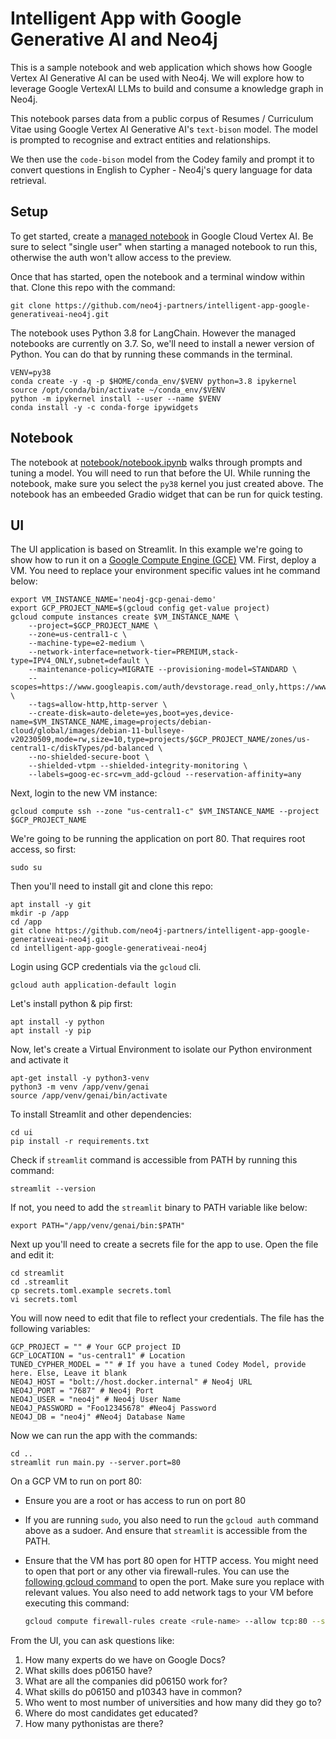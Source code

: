 # Intelligent App with Google Generative AI and Neo4j
This is a sample notebook and web application which shows how Google Vertex AI Generative AI can be used with Neo4j.  We will explore how to leverage Google VertexAI LLMs to build and consume a knowledge graph in Neo4j.

This notebook parses data from a public corpus of Resumes / Curriculum Vitae using Google Vertex AI Generative AI's `text-bison` model. The model is prompted to recognise and extract entities and relationships. 

We then use the `code-bison` model from the Codey family and prompt it to convert questions in English to Cypher - Neo4j's query language for data retrieval.

## Setup
To get started, create a [managed notebook](https://console.cloud.google.com/vertex-ai/workbench/managed) in Google Cloud Vertex AI.  Be sure to select "single user" when starting a managed notebook to run this, otherwise the auth won't allow access to the preview.

Once that has started, open the notebook and a terminal window within that.  Clone this repo with the command:

    git clone https://github.com/neo4j-partners/intelligent-app-google-generativeai-neo4j.git

The notebook uses Python 3.8 for LangChain.  However the managed notebooks are currently on 3.7.  So, we'll need to install a newer version of Python.  You can do that by running these commands in the terminal.

    VENV=py38
    conda create -y -q -p $HOME/conda_env/$VENV python=3.8 ipykernel
    source /opt/conda/bin/activate ~/conda_env/$VENV
    python -m ipykernel install --user --name $VENV
    conda install -y -c conda-forge ipywidgets

## Notebook
The notebook at [notebook/notebook.ipynb](notebook/notebook.ipynb) walks through prompts and tuning a model.  You will need to run that before the UI. While running the notebook, make sure you select the `py38` kernel you just created above.
The notebook has an embeeded Gradio widget that can be run for quick testing.

## UI
The UI application is based on Streamlit. In this example we're going to show how to run it on a [Google Compute Engine (GCE)](https://console.cloud.google.com/compute/instances) VM.  First, deploy a VM. You need to replace your environment specific values int he command below:

    export VM_INSTANCE_NAME='neo4j-gcp-genai-demo'
    export GCP_PROJECT_NAME=$(gcloud config get-value project)
    gcloud compute instances create $VM_INSTANCE_NAME \
        --project=$GCP_PROJECT_NAME \
        --zone=us-central1-c \
        --machine-type=e2-medium \
        --network-interface=network-tier=PREMIUM,stack-type=IPV4_ONLY,subnet=default \
        --maintenance-policy=MIGRATE --provisioning-model=STANDARD \
        --scopes=https://www.googleapis.com/auth/devstorage.read_only,https://www.googleapis.com/auth/logging.write,https://www.googleapis.com/auth/monitoring.write,https://www.googleapis.com/auth/servicecontrol,https://www.googleapis.com/auth/service.management.readonly,https://www.googleapis.com/auth/trace.append \
        --tags=allow-http,http-server \
        --create-disk=auto-delete=yes,boot=yes,device-name=$VM_INSTANCE_NAME,image=projects/debian-cloud/global/images/debian-11-bullseye-v20230509,mode=rw,size=10,type=projects/$GCP_PROJECT_NAME/zones/us-central1-c/diskTypes/pd-balanced \
        --no-shielded-secure-boot \
        --shielded-vtpm --shielded-integrity-monitoring \
        --labels=goog-ec-src=vm_add-gcloud --reservation-affinity=any
        

Next, login to the new VM instance:

    gcloud compute ssh --zone "us-central1-c" $VM_INSTANCE_NAME --project $GCP_PROJECT_NAME

We're going to be running the application on port 80.  That requires root access, so first:

    sudo su

Then you'll need to install git and clone this repo:

    apt install -y git
    mkdir -p /app
    cd /app
    git clone https://github.com/neo4j-partners/intelligent-app-google-generativeai-neo4j.git
    cd intelligent-app-google-generativeai-neo4j

Login using GCP credentials via the `gcloud` cli.

    gcloud auth application-default login

Let's install python & pip first:

    apt install -y python
    apt install -y pip

Now, let's create a Virtual Environment to isolate our Python environment and activate it

    apt-get install -y python3-venv
    python3 -m venv /app/venv/genai
    source /app/venv/genai/bin/activate

To install Streamlit and other dependencies:

    cd ui
    pip install -r requirements.txt

Check if `streamlit` command is accessible from PATH by running this command:

    streamlit --version

If not, you need to add the `streamlit` binary to PATH variable like below:

    export PATH="/app/venv/genai/bin:$PATH"

Next up you'll need to create a secrets file for the app to use.  Open the file and edit it:

    cd streamlit
    cd .streamlit
    cp secrets.toml.example secrets.toml
    vi secrets.toml

You will now need to edit that file to reflect your credentials. The file has the following variables:

    GCP_PROJECT = "" # Your GCP project ID
    GCP_LOCATION = "us-central1" # Location
    TUNED_CYPHER_MODEL = "" # If you have a tuned Codey Model, provide here. Else, Leave it blank
    NEO4J_HOST = "bolt://host.docker.internal" # Neo4j URL
    NEO4J_PORT = "7687" # Neo4j Port
    NEO4J_USER = "neo4j" # Neo4j User Name
    NEO4J_PASSWORD = "Foo12345678" #Neo4j Password
    NEO4J_DB = "neo4j" #Neo4j Database Name

Now we can run the app with the commands:

    cd ..
    streamlit run main.py --server.port=80

On a GCP VM to run on port 80:
- Ensure you are a root or has access to run on port 80
- If you are running `sudo`, you also need to run the `gcloud auth` command above as a sudoer. And ensure that `streamlit` is accessible from the PATH.
- Ensure that the VM has port 80 open for HTTP access. You might need to open that port or any other via firewall-rules. You can use the [following gcloud command](https://cloud.google.com/sdk/gcloud/reference/compute/firewall-rules/create) to open the port. Make sure you replace with relevant values. You also need to add network tags to your VM before executing this command:

    ```bash
    gcloud compute firewall-rules create <rule-name> --allow tcp:80 --source-tags=<list-of-your-instances-name-tags> --source-ranges=0.0.0.0/0 --description="<your-description-here>"
    ```
    
From the UI, you can ask questions like:
1. How many experts do we have on Google Docs?
2. What skills does p06150 have?
3. What are all the companies did p06150 work for?
4. What skills do p06150 and p10343 have in common?
5. Who went to most number of universities and how many did they go to?
6. Where do most candidates get educated?
7. How many pythonistas are there?